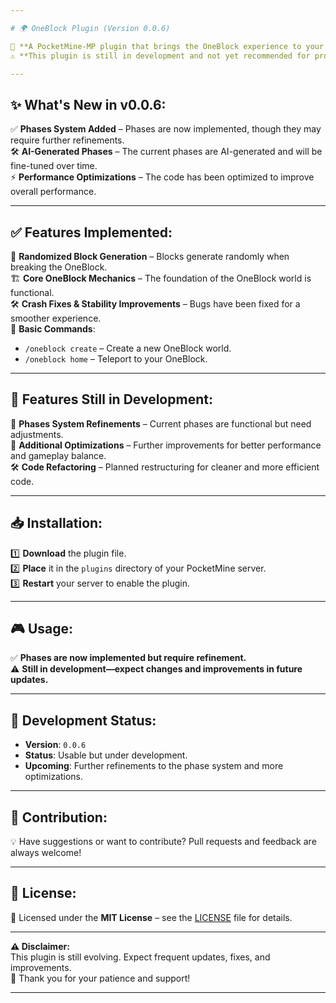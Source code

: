 ```yaml
---

# 🌍 OneBlock Plugin (Version 0.0.6)  

🚀 **A PocketMine-MP plugin that brings the OneBlock experience to your server!**  
⚠️ **This plugin is still in development and not yet recommended for production use.**  

---
```


## ✨ What's New in v0.0.6:  
✅ **Phases System Added** – Phases are now implemented, though they may require further refinements.  
🛠 **AI-Generated Phases** – The current phases are AI-generated and will be fine-tuned over time.  
⚡ **Performance Optimizations** – The code has been optimized to improve overall performance.  

---

## ✅ Features Implemented:  
🎲 **Randomized Block Generation** – Blocks generate randomly when breaking the OneBlock.  
🏗 **Core OneBlock Mechanics** – The foundation of the OneBlock world is functional.  
🛠 **Crash Fixes & Stability Improvements** – Bugs have been fixed for a smoother experience.  
🚀 **Basic Commands**:  
- `/oneblock create` – Create a new OneBlock world.  
- `/oneblock home` – Teleport to your OneBlock.  

---

## 🚧 Features Still in Development:  
🔄 **Phases System Refinements** – Current phases are functional but need adjustments.  
📌 **Additional Optimizations** – Further improvements for better performance and gameplay balance.  
🛠 **Code Refactoring** – Planned restructuring for cleaner and more efficient code.  

---

## 📥 Installation:  
1️⃣ **Download** the plugin file.  
2️⃣ **Place** it in the `plugins` directory of your PocketMine server.  
3️⃣ **Restart** your server to enable the plugin.  

---

## 🎮 Usage:  
✅ **Phases are now implemented but require refinement.**  
⚠️ **Still in development—expect changes and improvements in future updates.**  

---

## 🔨 Development Status:  
- **Version**: `0.0.6`  
- **Status**: Usable but under development.  
- **Upcoming**: Further refinements to the phase system and more optimizations.  

---

## 🤝 Contribution:  
💡 Have suggestions or want to contribute? Pull requests and feedback are always welcome!  

---

## 📜 License:  
📝 Licensed under the **MIT License** – see the [LICENSE](LICENSE) file for details.  

---

**⚠ Disclaimer:**  
This plugin is still evolving. Expect frequent updates, fixes, and improvements.  
🙏 Thank you for your patience and support!

---
